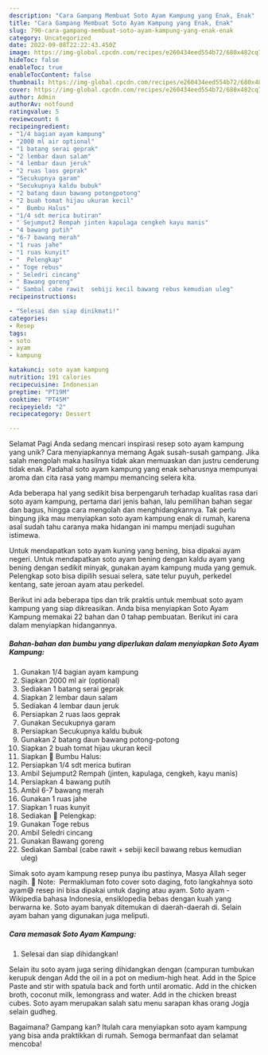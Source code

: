 ```yaml
---
description: "Cara Gampang Membuat Soto Ayam Kampung yang Enak, Enak"
title: "Cara Gampang Membuat Soto Ayam Kampung yang Enak, Enak"
slug: 790-cara-gampang-membuat-soto-ayam-kampung-yang-enak-enak
category: Uncategorized
date: 2022-09-08T22:22:43.450Z
image: https://img-global.cpcdn.com/recipes/e260434eed554b72/680x482cq70/soto-ayam-kampung-foto-resep-utama.jpg
hideToc: false
enableToc: true
enableTocContent: false
thumbnail: https://img-global.cpcdn.com/recipes/e260434eed554b72/680x482cq70/soto-ayam-kampung-foto-resep-utama.jpg
cover: https://img-global.cpcdn.com/recipes/e260434eed554b72/680x482cq70/soto-ayam-kampung-foto-resep-utama.jpg
author: Admin
authorAv: notfound
ratingvalue: 5
reviewcount: 6
recipeingredient:
- "1/4 bagian ayam kampung"
- "2000 ml air optional"
- "1 batang serai geprak"
- "2 lembar daun salam"
- "4 lembar daun jeruk"
- "2 ruas laos geprak"
- "Secukupnya garam"
- "Secukupnya kaldu bubuk"
- "2 batang daun bawang potongpotong"
- "2 buah tomat hijau ukuran kecil"
- "  Bumbu Halus"
- "1/4 sdt merica butiran"
- " Sejumput2 Rempah jinten kapulaga cengkeh kayu manis"
- "4 bawang putih"
- "6-7 bawang merah"
- "1 ruas jahe"
- "1 ruas kunyit"
- "  Pelengkap"
- " Toge rebus"
- " Seledri cincang"
- " Bawang goreng"
- " Sambal cabe rawit  sebiji kecil bawang rebus kemudian uleg"
recipeinstructions:

- "Selesai dan siap dinikmati!"
categories:
- Resep
tags:
- soto
- ayam
- kampung

katakunci: soto ayam kampung 
nutrition: 191 calories
recipecuisine: Indonesian
preptime: "PT19M"
cooktime: "PT45M"
recipeyield: "2"
recipecategory: Dessert

---
```



Selamat Pagi Anda sedang mencari inspirasi resep soto ayam kampung yang unik? Cara menyiapkannya memang Agak susah-susah gampang. Jika salah mengolah maka hasilnya tidak akan memuaskan dan justru cenderung tidak enak. Padahal soto ayam kampung yang enak seharusnya mempunyai aroma dan cita rasa yang mampu memancing selera kita.


Ada beberapa hal yang sedikit bisa berpengaruh terhadap kualitas rasa dari soto ayam kampung, pertama dari jenis bahan, lalu pemilihan bahan segar dan bagus, hingga cara mengolah dan menghidangkannya. Tak perlu bingung jika mau menyiapkan soto ayam kampung enak di rumah, karena asal sudah tahu caranya maka hidangan ini mampu menjadi suguhan istimewa.

Untuk mendapatkan soto ayam kuning yang bening, bisa dipakai ayam negeri. Untuk mendapatkan soto ayam bening dengan kaldu ayam yang bening dengan sedikit minyak, gunakan ayam kampung muda yang gemuk. Pelengkap soto bisa dipilih sesuai selera, sate telur puyuh, perkedel kentang, sate jeroan ayam atau perkedel.


Berikut ini ada beberapa tips dan trik praktis untuk membuat soto ayam kampung yang siap dikreasikan. Anda bisa menyiapkan Soto Ayam Kampung memakai 22 bahan dan 0 tahap pembuatan. Berikut ini cara dalam menyiapkan hidangannya.

<!--inarticleads1-->

##### Bahan-bahan dan bumbu yang diperlukan dalam menyiapkan Soto Ayam Kampung:

1. Gunakan 1/4 bagian ayam kampung
1. Siapkan 2000 ml air (optional)
1. Sediakan 1 batang serai geprak
1. Siapkan 2 lembar daun salam
1. Sediakan 4 lembar daun jeruk
1. Persiapkan 2 ruas laos geprak
1. Gunakan Secukupnya garam
1. Persiapkan Secukupnya kaldu bubuk
1. Gunakan 2 batang daun bawang potong-potong
1. Siapkan 2 buah tomat hijau ukuran kecil
1. Siapkan  📍 Bumbu Halus:
1. Persiapkan 1/4 sdt merica butiran
1. Ambil  Sejumput2 Rempah (jinten, kapulaga, cengkeh, kayu manis)
1. Persiapkan 4 bawang putih
1. Ambil 6-7 bawang merah
1. Gunakan 1 ruas jahe
1. Siapkan 1 ruas kunyit
1. Sediakan  📍 Pelengkap:
1. Gunakan  Toge rebus
1. Ambil  Seledri cincang
1. Gunakan  Bawang goreng
1. Sediakan  Sambal (cabe rawit + sebiji kecil bawang rebus kemudian uleg)


Simak soto ayam kampung resep punya ibu pastinya, Masya Allah seger nagih. 📝 Note: ️ Permakluman foto cover soto daging, foto langkahnya soto ayam😅 resep ini bisa dipakai untuk daging atau ayam. Soto ayam - Wikipedia bahasa Indonesia, ensiklopedia bebas dengan kuah yang berwarna ke. Soto ayam banyak ditemukan di daerah-daerah di. Selain ayam bahan yang digunakan juga meliputi. 

<!--inarticleads2-->

##### Cara memasak Soto Ayam Kampung:


1. Selesai dan siap dihidangkan!

Selain itu soto ayam juga sering dihidangkan dengan (campuran tumbukan kerupuk dengan Add the oil in a pot on medium-high heat. Add in the Spice Paste and stir with spatula back and forth until aromatic. Add in the chicken broth, coconut milk, lemongrass and water. Add in the chicken breast cubes. Soto ayam merupakan salah satu menu sarapan khas orang Jogja selain gudheg. 

Bagaimana? Gampang kan? Itulah cara menyiapkan soto ayam kampung yang bisa anda praktikkan di rumah. Semoga bermanfaat dan selamat mencoba!
